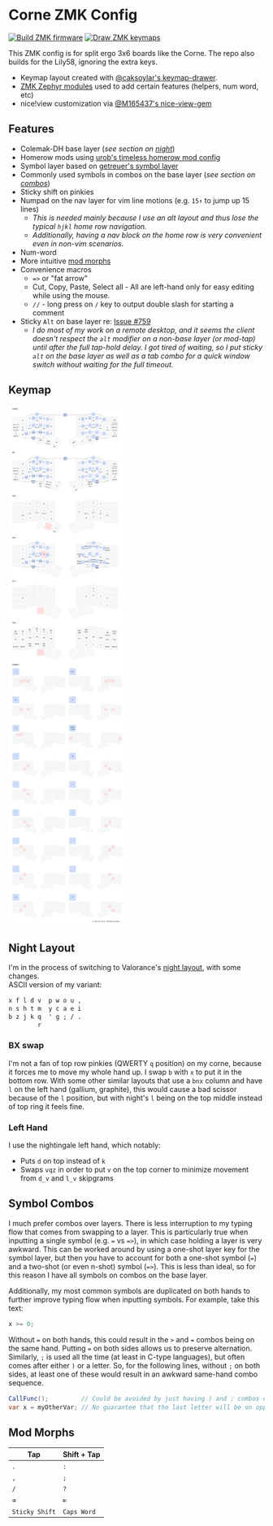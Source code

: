 # Corne ZMK Config
[![Build ZMK firmware](https://github.com/hendstephen/zmk-config/actions/workflows/build.yml/badge.svg)](https://github.com/hendstephen/zmk-config/actions/workflows/build.yml) [![Draw ZMK keymaps](https://github.com/hendstephen/zmk-config/actions/workflows/draw-keymaps.yml/badge.svg)](https://github.com/hendstephen/zmk-config/actions/workflows/draw-keymaps.yml)

This ZMK config is for split ergo 3x6 boards like the Corne. The repo also builds for the Lily58, ignoring the extra keys.  
* Keymap layout created with [@caksoylar's keymap-drawer](https://github.com/caksoylar/keymap-drawer).  
* [ZMK Zephyr modules](https://zmk.dev/docs/features/modules) used to add certain features (helpers, num word, etc)
* nice!view customization via [@M165437's nice-view-gem](https://github.com/M165437/nice-view-gem)

## Features
- Colemak-DH base layer (_see section on [night](#night-layout)_)
- Homerow mods using [urob's timeless homerow mod config](https://github.com/urob/zmk-config?tab=readme-ov-file#timeless-homerow-mods)
- Symbol layer based on [getreuer's symbol layer](https://github.com/getreuer/qmk-keymap?tab=readme-ov-file#my-keymap)
- Commonly used symbols in combos on the base layer (_see section on [combos](#symbol-combos)_)
- Sticky shift on pinkies
- Numpad on the nav layer for vim line motions (e.g. `15↑` to jump up 15 lines)
  - _This is needed mainly because I use an alt layout and thus lose the typical `hjkl` home row navigation._
  - _Additionally, having a nav block on the home row is very convenient even in non-vim scenarios._
- Num-word
- More intuitive [mod morphs](#mod-morphs)
- Convenience macros
  - `=>` or "fat arrow" 
  - Cut, Copy, Paste, Select all - All are left-hand only for easy editing while using the mouse.
  - `//` - long press on `/` key to output double slash for starting a comment
- Sticky `Alt` on base layer re: [Issue #759](https://github.com/zmkfirmware/zmk/issues/759)
  - _I do most of my work on a remote desktop, and it seems the client doesn't respect the `alt` modifier on a non-base layer (or mod-tap) until after the full tap-hold delay. I got tired of waiting, so I put sticky `alt` on the base layer as well as a tab combo for a quick window switch without waiting for the full timeout._

## Keymap
![Keymap Representation](./keymap-drawer/corne.svg?raw=true "Keymap Representation")

## Night Layout
I'm in the process of switching to Valorance's [night layout](https://luminespire.github.io/night/home.html), with some changes.  
ASCII version of my variant:
```
x f l d v  p w o u ,
n s h t m  y c a e i
b z j k q  ' g ; / .
        r
```

### BX swap
I'm not a fan of top row pinkies (QWERTY `q` position) on my corne, because it forces me to move my whole hand up. I swap `b` with `x` to put it in the bottom row. With some other similar layouts that use a `bnx` column and have `l` on the left hand (gallium, graphite), this would cause a bad scissor because of the `l` position, but with night's `l` being on the top middle instead of top ring it feels fine.

### Left Hand
I use the nightingale left hand, which notably:
- Puts `d` on top instead of `k`
- Swaps `vqz` in order to put `v` on the top corner to minimize movement from `d_v` and `l_v` skipgrams

## Symbol Combos
I much prefer combos over layers. There is less interruption to my typing flow that comes from swapping to a layer. This is particularly true when inputting a single symbol (e.g. `=` vs `=>`), in which case holding a layer is very awkward. This can be worked around by using a one-shot layer key for the symbol layer, but then you have to account for both a one-shot symbol (`=`) and a two-shot (or even n-shot) symbol (`=>`). This is less than ideal, so for this reason I have all symbols on combos on the base layer.

Additionally, my most common symbols are duplicated on both hands to further improve typing flow when inputting symbols. For example, take this text:
```csharp
x >= 0;
```
Without `=` on both hands, this could result in the `>` and `=` combos being on the same hand. Putting `=` on both sides allows us to preserve alternation. Similarly, `;` is used all the time (at least in C-type languages), but often comes after either `)` or a letter. So, for the following lines, without `;` on both sides, at least one of these would result in an awkward same-hand combo sequence.
```csharp
CallFunc();         // Could be avoided by just having ) and ; combos on opposite hands
var x = myOtherVar; // No guarantee that the last letter will be on opposite hand from ;
```

## Mod Morphs
| Tap            | Shift + Tap | 
| -------------- | ----------- | 
| `.`            | `:`         | 
| `,`            | `;`         | 
| `/`            | `?`         |
| `⌫`            | `⌦`         | 
| `Sticky Shift` | `Caps Word` | 
